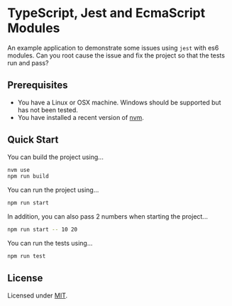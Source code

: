 # TypeScript, Jest and EcmaScript Modules

An example application to demonstrate some issues using `jest` with es6 modules. Can you root cause the issue and fix the project so that the tests run and pass?

## Prerequisites

* You have a Linux or OSX machine. Windows should be supported but has not been tested.
* You have installed a recent version of [nvm](https://github.com/nvm-sh/nvm#installing-and-updating).

## Quick Start

You can build the project using...

```sh
nvm use
npm run build
```

You can run the project using...

```sh
npm run start
```

In addition, you can also pass 2 numbers when starting the project...

```sh
npm run start -- 10 20
```

You can run the tests using...

```sh
npm run test
```

## License

Licensed under [MIT](https://choosealicense.com/licenses/mit/).